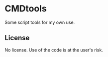 # CMDtools

Some script tools for my own use.

## License

No license. Use of the code is at the user's risk.
